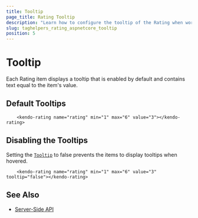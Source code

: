 ```yaml
---
title: Tooltip
page_title: Rating Tooltip
description: "Learn how to configure the tooltip of the Rating when working with the Telerik UI Rating tag helper for ASP.NET Core (MVC 6 or ASP.NET Core MVC)."
slug: taghelpers_rating_aspnetcore_tooltip
position: 5
---
```


# Tooltip

Each Rating item displays a tooltip that is enabled by default and contains text equal to the item's value.

## Default Tooltips

```tagHelper
    <kendo-rating name="rating" min="1" max="6" value="3"></kendo-rating>
```

## Disabling the Tooltips

Setting the [`Tooltip`](https://docs.telerik.com/aspnet-core/api//Kendo.Mvc.UI.Fluent/RatingBuilder#tooltipsystemstring) to false prevents the items to display tooltips when hovered.

```tagHelper
    <kendo-rating name="rating" min="1" max="6" value="3" tooltip="false"></kendo-rating>
```

## See Also

* [Server-Side API](https://docs.telerik.com/aspnet-core/api/rating)
